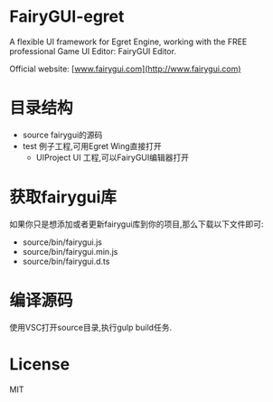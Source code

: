FairyGUI-egret
====

A flexible UI framework for Egret Engine, working with the FREE professional Game UI Editor: FairyGUI Editor.

Official website: [www.fairygui.com](http://www.fairygui.com)

# 目录结构
* source fairygui的源码
* test 例子工程,可用Egret Wing直接打开
  * UIProject UI 工程,可以FairyGUI编辑器打开

# 获取fairygui库
如果你只是想添加或者更新fairygui库到你的项目,那么下载以下文件即可:
* source/bin/fairygui.js
* source/bin/fairygui.min.js
* source/bin/fairygui.d.ts

# 编译源码
使用VSC打开source目录,执行gulp build任务.

# License
MIT